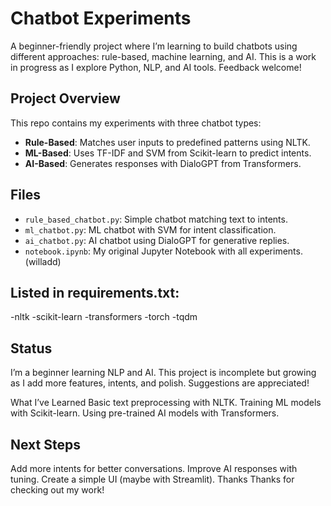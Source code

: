 # Chatbot Experiments

A beginner-friendly project where I’m learning to build chatbots using different approaches: rule-based, machine learning, and AI. This is a work in progress as I explore Python, NLP, and AI tools. Feedback welcome!

## Project Overview

This repo contains my experiments with three chatbot types:
- **Rule-Based**: Matches user inputs to predefined patterns using NLTK.
- **ML-Based**: Uses TF-IDF and SVM from Scikit-learn to predict intents.
- **AI-Based**: Generates responses with DialoGPT from Transformers.

## Files

- `rule_based_chatbot.py`: Simple chatbot matching text to intents.
- `ml_chatbot.py`: ML chatbot with SVM for intent classification.
- `ai_chatbot.py`: AI chatbot using DialoGPT for generative replies.
- `notebook.ipynb`: My original Jupyter Notebook with all experiments.(willadd)

## Listed in requirements.txt:

-nltk
-scikit-learn
-transformers
-torch
-tqdm 

## Status
I’m a beginner learning NLP and AI. This project is incomplete but growing as I add more features, intents, and polish. Suggestions are appreciated!

What I’ve Learned
Basic text preprocessing with NLTK.
Training ML models with Scikit-learn.
Using pre-trained AI models with Transformers.


## Next Steps
Add more intents for better conversations.
Improve AI responses with tuning.
Create a simple UI (maybe with Streamlit).
Thanks
Thanks for checking out my work!

